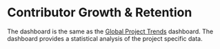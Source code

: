 # Contributor Growth & Retention

The dashboard is the same as the [Global Project Trends](../../../project-trends/contributor-growth-and-retention.md) dashboard. The dashboard provides a statistical analysis of the project specific data.

